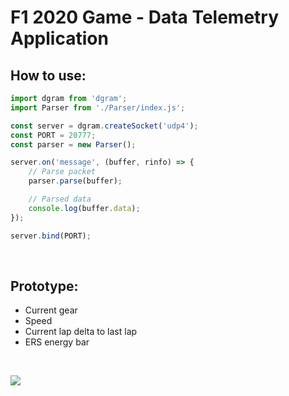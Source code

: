 # F1 2020 Game - Data Telemetry Application



## How to use:
``` javascript
import dgram from 'dgram';
import Parser from './Parser/index.js';

const server = dgram.createSocket('udp4');
const PORT = 20777;
const parser = new Parser();

server.on('message', (buffer, rinfo) => {
    // Parse packet
    parser.parse(buffer);

    // Parsed data
    console.log(buffer.data);
});

server.bind(PORT);
```

&nbsp;

## Prototype:
- Current gear
- Speed
- Current lap delta to last lap
- ERS energy bar

&nbsp;

<img src="https://i.ibb.co/SPXXpHx/demo.png">

